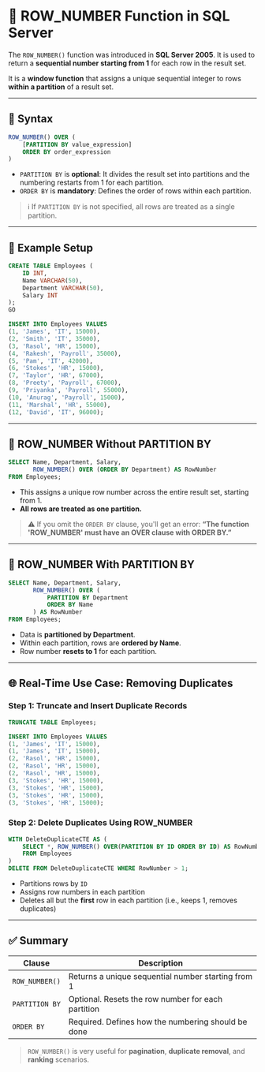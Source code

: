 
# 📘 ROW_NUMBER Function in SQL Server

The `ROW_NUMBER()` function was introduced in **SQL Server 2005**. It is used to return a **sequential number starting from 1** for each row in the result set.

It is a **window function** that assigns a unique sequential integer to rows **within a partition** of a result set.

---

## 🔧 Syntax
```sql
ROW_NUMBER() OVER (
    [PARTITION BY value_expression]
    ORDER BY order_expression
)
```

- `PARTITION BY` is **optional**: It divides the result set into partitions and the numbering restarts from 1 for each partition.
- `ORDER BY` is **mandatory**: Defines the order of rows within each partition.

> ℹ️ If `PARTITION BY` is not specified, all rows are treated as a single partition.

---

## 🧪 Example Setup

```sql
CREATE TABLE Employees (
    ID INT,
    Name VARCHAR(50),
    Department VARCHAR(50),
    Salary INT
);
GO

INSERT INTO Employees VALUES
(1, 'James', 'IT', 15000),
(2, 'Smith', 'IT', 35000),
(3, 'Rasol', 'HR', 15000),
(4, 'Rakesh', 'Payroll', 35000),
(5, 'Pam', 'IT', 42000),
(6, 'Stokes', 'HR', 15000),
(7, 'Taylor', 'HR', 67000),
(8, 'Preety', 'Payroll', 67000),
(9, 'Priyanka', 'Payroll', 55000),
(10, 'Anurag', 'Payroll', 15000),
(11, 'Marshal', 'HR', 55000),
(12, 'David', 'IT', 96000);
```

---

## 🧮 ROW_NUMBER Without PARTITION BY

```sql
SELECT Name, Department, Salary,
       ROW_NUMBER() OVER (ORDER BY Department) AS RowNumber
FROM Employees;
```

- This assigns a unique row number across the entire result set, starting from 1.
- **All rows are treated as one partition.**

> ⚠️ If you omit the `ORDER BY` clause, you'll get an error:
> **“The function 'ROW_NUMBER' must have an OVER clause with ORDER BY.”**

---

## 🧮 ROW_NUMBER With PARTITION BY

```sql
SELECT Name, Department, Salary,
       ROW_NUMBER() OVER (
           PARTITION BY Department
           ORDER BY Name
       ) AS RowNumber
FROM Employees;
```

- Data is **partitioned by Department**.
- Within each partition, rows are **ordered by Name**.
- Row number **resets to 1** for each partition.

---

## 🌐 Real-Time Use Case: Removing Duplicates

### Step 1: Truncate and Insert Duplicate Records

```sql
TRUNCATE TABLE Employees;

INSERT INTO Employees VALUES
(1, 'James', 'IT', 15000),
(1, 'James', 'IT', 15000),
(2, 'Rasol', 'HR', 15000),
(2, 'Rasol', 'HR', 15000),
(2, 'Rasol', 'HR', 15000),
(3, 'Stokes', 'HR', 15000),
(3, 'Stokes', 'HR', 15000),
(3, 'Stokes', 'HR', 15000),
(3, 'Stokes', 'HR', 15000);
```

### Step 2: Delete Duplicates Using ROW_NUMBER

```sql
WITH DeleteDuplicateCTE AS (
    SELECT *, ROW_NUMBER() OVER(PARTITION BY ID ORDER BY ID) AS RowNumber
    FROM Employees
)
DELETE FROM DeleteDuplicateCTE WHERE RowNumber > 1;
```

- Partitions rows by `ID`
- Assigns row numbers in each partition
- Deletes all but the **first** row in each partition (i.e., keeps 1, removes duplicates)

---

## ✅ Summary

| Clause        | Description |
|---------------|-------------|
| `ROW_NUMBER()` | Returns a unique sequential number starting from 1 |
| `PARTITION BY` | Optional. Resets the row number for each partition |
| `ORDER BY`     | Required. Defines how the numbering should be done |

> `ROW_NUMBER()` is very useful for **pagination**, **duplicate removal**, and **ranking** scenarios.

